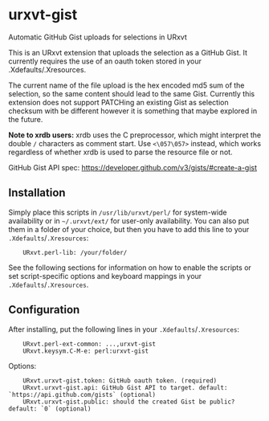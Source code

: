 # urxvt-gist
Automatic GitHub Gist uploads for selections in URxvt

This is an URxvt extension that uploads the selection as a GitHub Gist. It
currently requires the use of an oauth token stored in your
.Xdefaults/.Xresources.

The current name of the file upload is the hex encoded md5 sum of the
selection, so the same content should lead to the same Gist. Currently this
extension does not support PATCHing an existing Gist as selection checksum with
be different however it is something that maybe explored in the future.

**Note to xrdb users:** xrdb uses the C preprocessor, which might interpret
the double `/` characters as comment start. Use `<\057\057>` instead,
which works regardless of whether xrdb is used to parse the resource file
or not.

GitHub Gist API spec: https://developer.github.com/v3/gists/#create-a-gist

## Installation
Simply place this scripts in `/usr/lib/urxvt/perl/` for system-wide availability
or in `~/.urxvt/ext/` for user-only availability. You can also put them in a
folder of your choice, but then you have to add this line to your
`.Xdefaults`/`.Xresources`:
```
    URxvt.perl-lib: /your/folder/
```

See the following sections for information on how to enable the scripts or set
script-specific options and keyboard mappings in your `.Xdefaults`/`.Xresources`.

## Configuration
After installing, put the following lines in your `.Xdefaults`/`.Xresources`:
```
    URxvt.perl-ext-common: ...,urxvt-gist
    URxvt.keysym.C-M-e: perl:urxvt-gist
```

Options:
```
    URxvt.urxvt-gist.token: GitHub oauth token. (required)
    URxvt.urxvt-gist.api: GitHub Gist API to target. default: `https://api.github.com/gists` (optional)
    URxvt.urxvt-gist.public: should the created Gist be public? default: `0` (optional)
```
